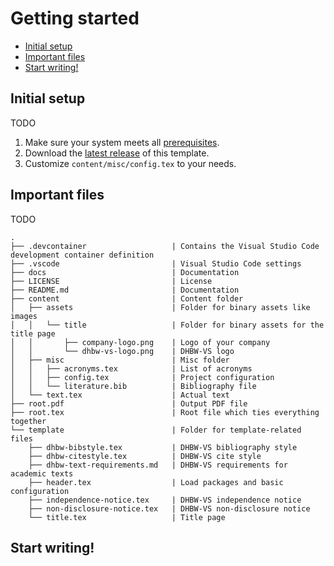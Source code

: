 # Getting started <!-- omit in toc -->

- [Initial setup](#initial-setup)
- [Important files](#important-files)
- [Start writing!](#start-writing)

## Initial setup

TODO

1. Make sure your system meets all [prerequisites](#Prerequisites).
2. Download the [latest release](https://github.com/skyfrk/dhbw-vs-latex-template/releases) of this template.
3. Customize `content/misc/config.tex` to your needs.

## Important files

TODO

```text
.
├── .devcontainer                   | Contains the Visual Studio Code development container definition
├── .vscode                         | Visual Studio Code settings
├── docs                            | Documentation
├── LICENSE                         | License
├── README.md                       | Documentation
├── content                         | Content folder
│   ├── assets                      | Folder for binary assets like images
│   │   └── title                   | Folder for binary assets for the title page
│   │       ├── company-logo.png    | Logo of your company
│   │       └── dhbw-vs-logo.png    | DHBW-VS logo
│   ├── misc                        | Misc folder
│   │   ├── acronyms.tex            | List of acronyms
│   │   ├── config.tex              | Project configuration
│   │   └── literature.bib          | Bibliography file
│   └── text.tex                    | Actual text
├── root.pdf                        | Output PDF file
├── root.tex                        | Root file which ties everything together
└── template                        | Folder for template-related files
    ├── dhbw-bibstyle.tex           | DHBW-VS bibliography style
    ├── dhbw-citestyle.tex          | DHBW-VS cite style
    ├── dhbw-text-requirements.md   | DHBW-VS requirements for academic texts
    ├── header.tex                  | Load packages and basic configuration
    ├── independence-notice.tex     | DHBW-VS independence notice
    ├── non-disclosure-notice.tex   | DHBW-VS non-disclosure notice
    └── title.tex                   | Title page
```

## Start writing!